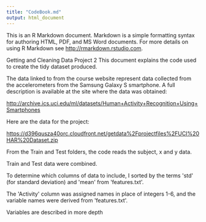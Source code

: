 ```yaml
---
title: "CodeBook.md"
output: html_document
---
```


This is an R Markdown document. Markdown is a simple formatting syntax for authoring HTML, PDF, and MS Word documents. For more details on using R Markdown see <http://rmarkdown.rstudio.com>.



Getting and Cleaning Data Project 2
This document explains the code used to create the tidy dataset produced.

The data linked to from the course website represent data collected from the accelerometers from the Samsung Galaxy S smartphone. A full description is available at the site where the data was obtained:

http://archive.ics.uci.edu/ml/datasets/Human+Activity+Recognition+Using+Smartphones

Here are the data for the project:

https://d396qusza40orc.cloudfront.net/getdata%2Fprojectfiles%2FUCI%20HAR%20Dataset.zip

From the Train and Test folders, the code reads the subject, x and y data.

Train and Test data were combined.

To determine which columns of data to include, I sorted by the terms 'std' (for standard deviation) and 'mean' from 'features.txt'.

The 'Activity' column was assigned names in place of integers 1-6, and the variable names were derived from 'features.txt'.

Variables are described in more depth